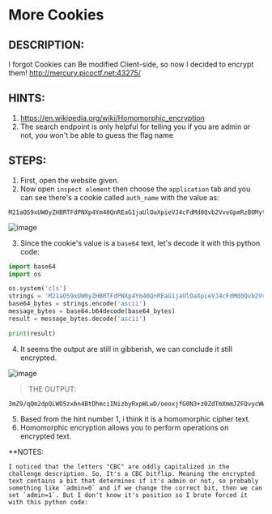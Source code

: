# More Cookies
## DESCRIPTION:
I forgot Cookies can Be modified Client-side, 
so now I decided to encrypt them! http://mercury.picoctf.net:43275/
## HINTS:
1. https://en.wikipedia.org/wiki/Homomorphic_encryption
2. The search endpoint is only helpful for telling you if you are admin or not, you won't be able to guess the flag name
## STEPS:
1. First, open the website given.
2. Now open `inspect element` then choose the `application` tab and you can see there's a cookie called `auth_name` with the value as:

```
M21aOS9xUW0yZHBRTFdPNXp4Ym40QnREaG1jaUlOaXpieVJ4cFdMd0Qvb2VveGpmRzBOMyt6MFpkVG1YbW1KWkZRdnljV1czWWgwWC9zK2l0WjV6V3F1S05pVjRLcGY3R2d1OERRR3lxRnFNc0VVTTZlcHhCSG9LTWxhOVVTVUo=
```

![image](https://user-images.githubusercontent.com/70703371/177486447-fa34b030-a0bc-43b2-aae7-122b3243603c.png)

3. Since the cookie's value is a `base64` text, let's decode it with this python code:

```python
import base64
import os

os.system('cls')
strings = 'M21aOS9xUW0yZHBRTFdPNXp4Ym40QnREaG1jaUlOaXpieVJ4cFdMd0Qvb2VveGpmRzBOMyt6MFpkVG1YbW1KWkZRdnljV1czWWgwWC9zK2l0WjV6V3F1S05pVjRLcGY3R2d1OERRR3lxRnFNc0VVTTZlcHhCSG9LTWxhOVVTVUo='
base64_bytes = strings.encode('ascii')
message_bytes = base64.b64decode(base64_bytes)
result = message_bytes.decode('ascii')

print(result)
```

4. It seems the output are still in gibberish, we can conclude it still encrypted.

![image](https://user-images.githubusercontent.com/70703371/177780668-fb786ac5-cef5-4c57-8acd-279a57afe9a4.png)

> THE OUTPUT:

```
3mZ9/qQm2dpQLWO5zxbn4BtDhmciINizbyRxpWLwD/oeoxjfG0N3+z0ZdTmXmmJZFQvycWW3Yh0X/s+itZ5zWquKNiV4Kpf7Ggu8DQGyqFqMsEUM6epxBHoKMla9USUJ
```

5. Based from the hint number 1, i think it is a homomorphic cipher text.
6. Homomorphic encryption allows you to perform operations on encrypted text. 

**NOTES: 
```
I noticed that the letters "CBC" are oddly capitalized in the challenge description. So, It's a CBC bitflip. Meaning the encrypted text contains a bit that determines if it's admin or not, so probably something like `admin=0` and if we change the correct bit, then we can set `admin=1`. But I don't know it's position so I brute forced it with this python code:
```


